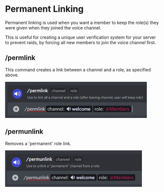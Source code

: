 # Permanent Linking

Permanent linking is used when you want a member to keep the role(s) they were given when they joined the voice channel.

This is useful for creating a unique user verification system for your server to prevent raids, by forcing all new members to join the voice channel first.

## /permlink

This command creates a link between a channel and a role, as specified above.

![permlink command](<../../.gitbook/assets/image (23) (1).png>)

## /permunlink

Removes a 'permanent' role link.

![](<../../.gitbook/assets/image (11) (1).png>)
